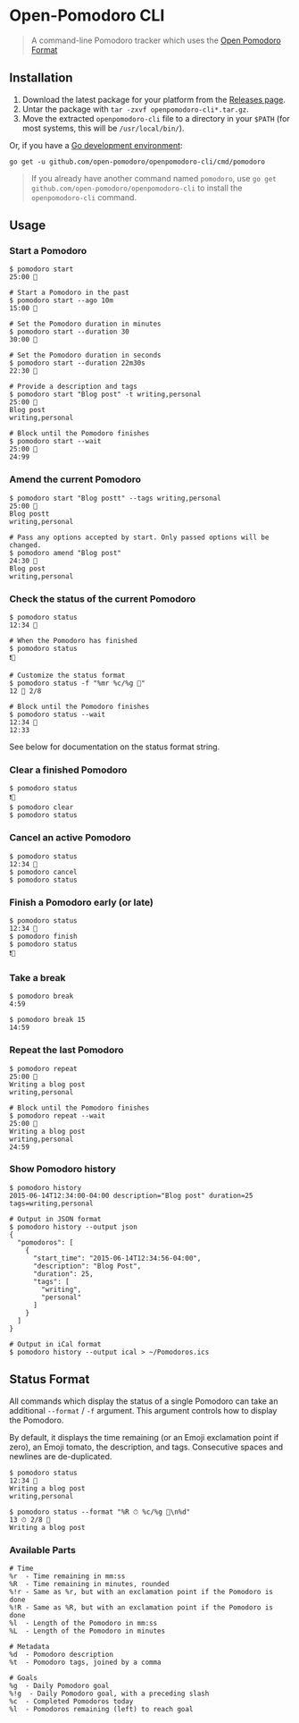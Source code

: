 # Open-Pomodoro CLI

> A command-line Pomodoro tracker which uses the [Open Pomodoro Format](https://github.com/open-pomodoro/open-pomodoro-format/blob/master/README.md)

## Installation

1. Download the latest package for your platform from the [Releases page](https://github.com/open-pomodoro/openpomodoro-cli/releases/latest).
2. Untar the package with `tar -zxvf openpomodoro-cli*.tar.gz`.
3. Move the extracted `openpomodoro-cli` file to a directory in your `$PATH` (for most systems, this will be `/usr/local/bin/`).

Or, if you have a [Go development environment](https://golang.org/doc/install):

```
go get -u github.com/open-pomodoro/openpomodoro-cli/cmd/pomodoro
```

> If you already have another command named `pomodoro`, use `go get github.com/open-pomodoro/openpomodoro-cli` to install the `openpomodoro-cli` command.

## Usage

### Start a Pomodoro

```
$ pomodoro start
25:00 🍅

# Start a Pomodoro in the past
$ pomodoro start --ago 10m
15:00 🍅

# Set the Pomodoro duration in minutes
$ pomodoro start --duration 30
30:00 🍅

# Set the Pomodoro duration in seconds
$ pomodoro start --duration 22m30s
22:30 🍅

# Provide a description and tags
$ pomodoro start "Blog post" -t writing,personal
25:00 🍅
Blog post
writing,personal

# Block until the Pomodoro finishes
$ pomodoro start --wait
25:00 🍅
24:99
```

### Amend the current Pomodoro

```
$ pomodoro start "Blog postt" --tags writing,personal
25:00 🍅
Blog postt
writing,personal

# Pass any options accepted by start. Only passed options will be changed.
$ pomodoro amend "Blog post"
24:30 🍅
Blog post
writing,personal
```

### Check the status of the current Pomodoro

```
$ pomodoro status
12:34 🍅

# When the Pomodoro has finished
$ pomodoro status
❗🍅

# Customize the status format
$ pomodoro status -f "%mr %c/%g 🍅"
12 🍅 2/8

# Block until the Pomodoro finishes
$ pomodoro status --wait
12:34 🍅
12:33
```

See [](#status-format) below for documentation on the status format string.

### Clear a finished Pomodoro

```
$ pomodoro status
❗🍅
$ pomodoro clear
$ pomodoro status
```

### Cancel an active Pomodoro

```
$ pomodoro status
12:34 🍅
$ pomodoro cancel
$ pomodoro status
```


### Finish a Pomodoro early (or late)

```
$ pomodoro status
12:34 🍅
$ pomodoro finish
$ pomodoro status
❗️🍅
```

### Take a break

```
$ pomodoro break
4:59

$ pomodoro break 15
14:59
```

### Repeat the last Pomodoro

```
$ pomodoro repeat
25:00 🍅
Writing a blog post
writing,personal

# Block until the Pomodoro finishes
$ pomodoro repeat --wait
25:00 🍅
Writing a blog post
writing,personal
24:59
```

### Show Pomodoro history

```
$ pomodoro history
2015-06-14T12:34:00-04:00 description="Blog post" duration=25 tags=writing,personal

# Output in JSON format
$ pomodoro history --output json
{
  "pomodoros": [
    {
      "start_time": "2015-06-14T12:34:56-04:00",
      "description": "Blog Post",
      "duration": 25,
      "tags": [
        "writing",
        "personal"
      ]
    }
  ]
}

# Output in iCal format
$ pomodoro history --output ical > ~/Pomodoros.ics
```

## Status Format

All commands which display the status of a single Pomodoro can take an additional `--format` / `-f` argument.
This argument controls how to display the Pomodoro.

By default, it displays the time remaining (or an Emoji exclamation point if zero), an Emoji tomato, the description, and tags.
Consecutive spaces and newlines are de-duplicated.

```
$ pomodoro status
12:34 🍅 
Writing a blog post
writing,personal

$ pomodoro status --format "%R ⏱ %c/%g 🍅\n%d"
13 ⏱ 2/8 🍅
Writing a blog post
```

### Available Parts

```
# Time
%r  - Time remaining in mm:ss
%R  - Time remaining in minutes, rounded
%!r - Same as %r, but with an exclamation point if the Pomodoro is done
%!R - Same as %R, but with an exclamation point if the Pomodoro is done
%l  - Length of the Pomodoro in mm:ss
%L  - Length of the Pomodoro in minutes

# Metadata
%d  - Pomodoro description
%t  - Pomodoro tags, joined by a comma

# Goals
%g  - Daily Pomodoro goal
%!g  - Daily Pomodoro goal, with a preceding slash
%c  - Completed Pomodoros today
%l  - Pomodoros remaining (left) to reach goal
```
